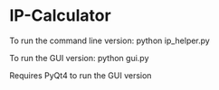 IP-Calculator
=============

To run the command line version:
python ip_helper.py

To run the GUI version:
python gui.py

Requires PyQt4 to run the GUI version
